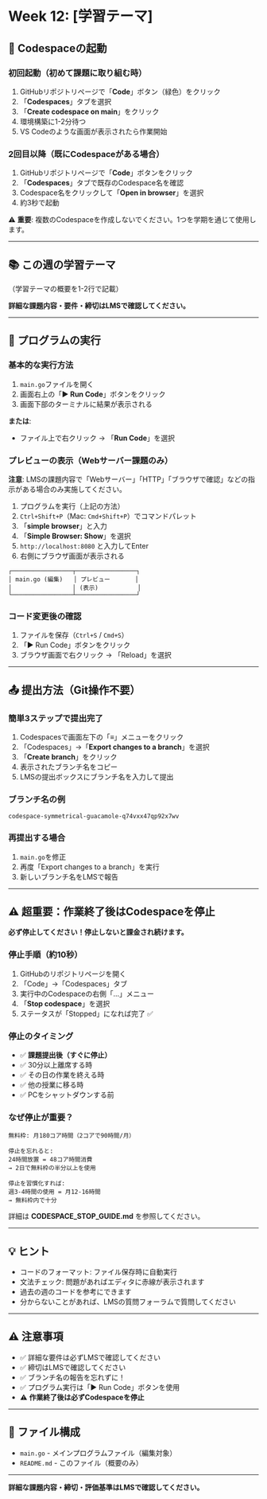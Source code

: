# Week 12: [学習テーマ]

## 🚀 Codespaceの起動

### 初回起動（初めて課題に取り組む時）
1. GitHubリポジトリページで「**Code**」ボタン（緑色）をクリック
2. 「**Codespaces**」タブを選択
3. 「**Create codespace on main**」をクリック
4. 環境構築に1-2分待つ
5. VS Codeのような画面が表示されたら作業開始

### 2回目以降（既にCodespaceがある場合）
1. GitHubリポジトリページで「**Code**」ボタンをクリック
2. 「**Codespaces**」タブで既存のCodespace名を確認
3. Codespace名をクリックして「**Open in browser**」を選択
4. 約3秒で起動

⚠️ **重要**: 複数のCodespaceを作成しないでください。1つを学期を通じて使用します。

---

## 📚 この週の学習テーマ

（学習テーマの概要を1-2行で記載）

**詳細な課題内容・要件・締切はLMSで確認してください。**

---

## 🔧 プログラムの実行

### 基本的な実行方法

1. `main.go`ファイルを開く
2. 画面右上の「**▶ Run Code**」ボタンをクリック
3. 画面下部のターミナルに結果が表示される

**または**:
- ファイル上で右クリック → 「**Run Code**」を選択

### プレビューの表示（Webサーバー課題のみ）

**注意**: LMSの課題内容で「Webサーバー」「HTTP」「ブラウザで確認」などの指示がある場合のみ実施してください。

1. プログラムを実行（上記の方法）
2. `Ctrl+Shift+P`（Mac: `Cmd+Shift+P`）でコマンドパレット
3. 「**simple browser**」と入力
4. 「**Simple Browser: Show**」を選択  
5. `http://localhost:8080` と入力してEnter
6. 右側にブラウザ画面が表示される

```
┌─────────────────┬─────────────────┐
│ main.go (編集)   │ プレビュー       │
│                 │ (表示)           │
└─────────────────┴─────────────────┘
```

### コード変更後の確認

1. ファイルを保存（`Ctrl+S` / `Cmd+S`）
2. 「▶ Run Code」ボタンをクリック
3. ブラウザ画面で右クリック → 「Reload」を選択

---

## 📤 提出方法（Git操作不要）

### 簡単3ステップで提出完了

1. Codespacesで画面左下の「≡」メニューをクリック
2. 「Codespaces」→「**Export changes to a branch**」を選択
3. 「**Create branch**」をクリック
4. 表示されたブランチ名をコピー
5. LMSの提出ボックスにブランチ名を入力して提出

### ブランチ名の例

```
codespace-symmetrical-guacamole-q74vxx47qp92x7wv
```

### 再提出する場合

1. `main.go`を修正
2. 再度「Export changes to a branch」を実行
3. 新しいブランチ名をLMSで報告

---

## ⚠️ 超重要：作業終了後はCodespaceを停止

**必ず停止してください！停止しないと課金され続けます。**

### 停止手順（約10秒）

1. GitHubのリポジトリページを開く
2. 「Code」→「Codespaces」タブ
3. 実行中のCodespaceの右側「...」メニュー
4. 「**Stop codespace**」を選択
5. ステータスが「Stopped」になれば完了 ✅

### 停止のタイミング

- ✅ **課題提出後（すぐに停止）**
- ✅ 30分以上離席する時
- ✅ その日の作業を終える時
- ✅ 他の授業に移る時
- ✅ PCをシャットダウンする前

### なぜ停止が重要？

```
無料枠: 月180コア時間（2コアで90時間/月）

停止を忘れると:
24時間放置 = 48コア時間消費
→ 2日で無料枠の半分以上を使用

停止を習慣化すれば:
週3-4時間の使用 = 月12-16時間
→ 無料枠内で十分
```

詳細は **CODESPACE_STOP_GUIDE.md** を参照してください。

---

## 💡 ヒント

- コードのフォーマット: ファイル保存時に自動実行
- 文法チェック: 問題があればエディタに赤線が表示されます
- 過去の週のコードを参考にできます
- 分からないことがあれば、LMSの質問フォーラムで質問してください

---

## ⚠️ 注意事項

- ✅ 詳細な要件は必ずLMSで確認してください
- ✅ 締切はLMSで確認してください
- ✅ ブランチ名の報告を忘れずに！
- ✅ プログラム実行は「▶ Run Code」ボタンを使用
- ⚠️ **作業終了後は必ずCodespaceを停止**

---

## 📁 ファイル構成

- `main.go` - メインプログラムファイル（編集対象）
- `README.md` - このファイル（概要のみ）

---

**詳細な課題内容・締切・評価基準はLMSで確認してください。**
